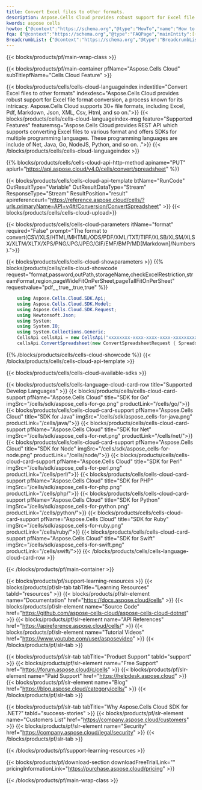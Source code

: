 ```yaml
---
title: Convert Excel files to other formats.
description: Aspose.Cells Cloud provides robust support for Excel file format conversion, a process known for its intricacy. Aspose.Cells Cloud supports 30+ file formats, including Excel, Pdf, Markdown, Json, XML, Csv, Html, and so on.
kwords: aspose cells
howto: {"@context":"https://schema.org","@type":"HowTo","name":"How to convert Excel files to other formats.","description":"Aspose.Cells Cloud provides robust support for Excel file format conversion, a process known for its intricacy. Aspose.Cells Cloud supports 30+ file formats, including Excel, Pdf, Markdown, Json, XML, Csv, Html, and so on.","image":{"@type":"ImageObject"},"url":"https://products.aspose.cloud/cells/net/conversion/","step":[{"@type":"HowToStep","name":"Install C# library","image":{"@type":"ImageObject"},"url":"https://products.aspose.cloud/cells/net/conversion/","text":"Install .NET SDK and add the reference (import the library) to your project."},{"@type":"HowToStep","name":"Read the input file using C#","image":{"@type":"ImageObject"},"url":"https://products.aspose.cloud/words/net/conversion/","text":"Open the source file in C# using REST API."},{"@type":"HowToStep","name":"Convert your file to target format","image":{"@type":"ImageObject"},"url":"https://products.aspose.cloud/cells/net/conversion/","text":"Call the PutConvertWorkbookRequest() method, passing an output filename with required extension."},{"@type":"HowToStep","name":"Get the result","image":{"@type":"ImageObject"},"url":"https://products.aspose.cloud/cells/net/conversion/","text":"Get the result of conversion as a separate file."}],"supply":{"@type":"HowToSupply","name":"document"},"tool":[{"@type":"HowToTool","name":"Visual Studio, Rider, Sublime"},{"@type":"HowToTool","name":"Aspose Cells"}],"totalTime":"PT6M"}
fqa: {"@context":"https://schema.org","@type":"FAQPage","mainEntity":[{"@type":"Question","name":"Why convert file formats in C# using REST API?","acceptedAnswer":{"@type":"Answer","text":"Documents are encoded in many ways, and some files may be incompatible with the software you use. To open and read such files, just convert them to appropriate file formats.<br/><ol><li>Install .NET SDK and add the reference (import the library) to your project.</li><li>Open the source file in C# using REST API.</li><li>Call the PutConvertWorkbookRequest() method, passing an output filename with required extension.</li><li>Get the result of conversion as a separate file.</li></ol>"}},{"@type":"Question","name":"What file formats can I convert with your C# library?","acceptedAnswer":{"@type":"Answer","text":"We support a variety of file formats for conversion using .NET library, including PDF, DOC, DOCX, ODT, RTF, HTML, Markdown, XML, PNG, JPG, TIFF, WPS, TXT and many more."}},{"@type":"Question","name":"What is the maximum allowed file size for conversion using this .NET library?","acceptedAnswer":{"@type":"Answer","text":"There are no file size limits for format conversions using .NET library."}}]}
BreadcrumbList: {"@context":"https://schema.org","@type":"BreadcrumbList","itemListElement":[{"@type":"ListItem","item":{"@type":"Thing","@id":"https://products.aspose.cloud","name":"Products"},"position":1},{"@type":"ListItem","item":{"@type":"Thing","@id":"https://products.aspose.cloud/cells/","name":"Aspose.Cells"},"position":2},{"@type":"ListItem","item":{"@type":"Thing","@id":"https://products.aspose.cloud/cells/net/","name":".NET"},"position":3}]}
---
```



{{< blocks/products/pf/main-wrap-class >}}
<!-- {{< blocks/products/cells/cells-cloud-ai-assistant >}} -->


{{< blocks/products/pf/main-container pfName="Aspose.Cells Cloud" subTitlepfName="Cells Cloud Feature" >}}

{{< blocks/products/cells/cells-cloud-languageindex indextitle="Convert Excel files to other formats" indexdesc="Aspose.Cells Cloud provides robust support for Excel file format conversion, a process known for its intricacy. Aspose.Cells Cloud supports 30+ file formats, including Excel, Pdf, Markdown, Json, XML, Csv, Html, and so on.">}}
    {{< blocks/products/cells/cells-cloud-languageindex-msg feature="Supported Features" featuremsg="Aspose.Cells Cloud provides REST API which supports converting Excel files to various format and offers SDKs for multiple programming languages. These programming languages are include of Net, Java, Go, NodeJS, Python, and so on. .">}}
{{< /blocks/products/cells/cells-cloud-languageindex >}}

{{% blocks/products/cells/cells-cloud-api-http-method apiname="PUT"  apiurl="https://api.aspose.cloud/v4.0/cells/convert/spreadsheet"  %}}

{{< blocks/products/cells/cells-cloud-api-template btName="RunCode" OutResultType="Variable" OutResultDataType="Stream" ResponseType="Stream" ResultPosition="result" apireferenceurl="https://reference.aspose.cloud/cells/?urls.primaryName=API+v4#/Conversion/ConvertSpreadsheet" >}}
{{< blocks/products/cells/cells-cloud-upload>}}

{{< blocks/products/cells/cells-cloud-parameters itName="format"  required="False" prompt="The format to convert(CSV/XLS/HTML/MHTML/ODS/PDF/XML/TXT/TIFF/XLSB/XLSM/XLSX/XLTM/XLTX/XPS/PNG/JPG/JPEG/GIF/EMF/BMP/MD[Markdown]/Numbers).">}}
<!-- {{< blocks/products/cells/cells-cloud-parameters itName="password"  required="False" prompt="The password needed to open an Excel file.">}}
{{< blocks/products/cells/cells-cloud-parameters itName="outPath"  required="False" prompt="Path to save the result. If it's a single file, the `outPath` should encompass both the filename and extension. In the case of multiple files, the `outPath` should only include the folder.">}}
{{< blocks/products/cells/cells-cloud-parameters itName="storageName"  required="False" prompt="The storage name where the file is situated.">}}
{{< blocks/products/cells/cells-cloud-parameters itName="checkExcelRestriction"  required="False" prompt="Whether check restriction of excel file when user modify cells related objects.">}}
{{< blocks/products/cells/cells-cloud-parameters itName="streamFormat"  required="False" prompt="The format of the input file stream. ">}}
{{< blocks/products/cells/cells-cloud-parameters itName="region"  required="False" prompt="The regional settings for workbook.">}}
{{< blocks/products/cells/cells-cloud-parameters itName="pageWideFitOnPerSheet"  required="False" prompt="The page wide fit on worksheet.">}}
{{< blocks/products/cells/cells-cloud-parameters itName="pageTallFitOnPerSheet"  required="False" prompt="The page tall fit on worksheet.">}} -->
{{< blocks/products/cells/cells-cloud-showparameters >}}
{{% blocks/products/cells/cells-cloud-showcode request="format,password,outPath,storageName,checkExcelRestriction,streamFormat,region,pageWideFitOnPerSheet,pageTallFitOnPerSheet" requestvalue="pdf,,,,true,,,true,true" %}}

```cs
	using Aspose.Cells.Cloud.SDK.Api;
	using Aspose.Cells.Cloud.SDK.Model;
	using Aspose.Cells.Cloud.SDK.Request;
	using Newtonsoft.Json;
	using System;
	using System.IO;
	using System.Collections.Generic;
	CellsApi cellsApi = new CellsApi("xxxxxxxx-xxxx-xxxx-xxxx-xxxxxxxxxxxx", "xxxxxxxxxxxxxxxxxxxxxxxxxxxxxxxx");
    cellsApi.ConvertSpreadsheet(new ConvertSpreadsheetRequest { Spreadsheet = "EmployeeSalesSummary.xlsx", format = "pdf" }, "result.pdf");
```
{{% /blocks/products/cells/cells-cloud-showcode %}}
{{< /blocks/products/cells/cells-cloud-api-template >}}

<!-- {{< blocks/products/pf/product-card-row title="Supported File Formats" >}}
<div class="diagram1 d2  d1-cloud">
<div class="d1-row">
<div class="d1-col d1-left"><header><i class="fa fa-mail-forward"> </i> Input Format</header><ul>
<li><b>Microsoft Excel:</b> Xls, Xlsx, Xlsb, Xlsm, Xlt, Xltx, Xltm</li>
<li><b>OpenOffice:</b> Ods, Fods, Ots</li>
<li><b>Xml:</b>SpreadsheetML, Xml</li>
<li><b>Text:</b> Csv, Tsv, Txt (TabDelimited)</li>
<li><b>Web:</b> Html, Mhtml</li>
<li><b>Images:</b> Png, Jpg, Gif, Emf</li>
<li><b>Other:</b> Pdf, Json, Markdown</li>
</ul></div>
<div class="d1-col d1-right"><header><i class="fa fa-mail-forward"> </i> Output Format</header><ul>
<li><b>Microsoft Excel:</b> Xls, Xlsx, Xlsb, Xlsm, Xlt, Xltx, Xltm</li>
<li><b>Microsoft Word/PowerPoint:</b> Docx, Pptx</li>
<li><b>OpenOffice:</b> Ods, Fods, Ots</li>
<li><b>Xml:</b>SpreadsheetML, Xml</li>
<li><b>Text:</b> Csv, Tsv, Txt (TabDelimited)</li>
<li><b>Web:</b> Html, Mhtml</li>
<li><b>Images:</b> Png, Jpg, Gif, Emf, Svg, Tiff</li>
<li><b>Other:</b> Pdf, Xps, Dif, Json, Markdown, Sql</li>
</ul></div>
</div>
<div class="d1-logo"><img src="/product-logos/aspose_cells-for-cloud.svg" alt="Conversion SDK"><header>Aspose.Cells</header><footer>Cloud SDK</footer></div>
</div>
{{< /blocks/products/pf/product-card-row >}} -->

{{< blocks/products/cells/cells-cloud-available-sdks >}}

{{< blocks/products/cells/cells-language-cloud-card-row title="Supported Develop Languages" >}}
{{< blocks/products/cells/cells-cloud-card-support pfName="Aspose.Cells Cloud" title="SDK for Go" imgSrc="/cells/sdk/aspose_cells-for-go.png" productLink="/cells/go/">}}
{{< blocks/products/cells/cells-cloud-card-support pfName="Aspose.Cells Cloud" title="SDK for Java" imgSrc="/cells/sdk/aspose_cells-for-java.png" productLink="/cells/java/">}}
{{< blocks/products/cells/cells-cloud-card-support pfName="Aspose.Cells Cloud" title="SDK for Net" imgSrc="/cells/sdk/aspose_cells-for-net.png" productLink="/cells/net/">}}
{{< blocks/products/cells/cells-cloud-card-support pfName="Aspose.Cells Cloud" title="SDK for Node" imgSrc="/cells/sdk/aspose_cells-for-node.png" productLink="/cells/node/">}}
{{< blocks/products/cells/cells-cloud-card-support pfName="Aspose.Cells Cloud" title="SDK for Perl" imgSrc="/cells/sdk/aspose_cells-for-perl.png" productLink="/cells/perl/">}}
{{< blocks/products/cells/cells-cloud-card-support pfName="Aspose.Cells Cloud" title="SDK for PHP" imgSrc="/cells/sdk/aspose_cells-for-php.png" productLink="/cells/php/">}}
{{< blocks/products/cells/cells-cloud-card-support pfName="Aspose.Cells Cloud" title="SDK for Python" imgSrc="/cells/sdk/aspose_cells-for-python.png" productLink="/cells/python/">}}
{{< blocks/products/cells/cells-cloud-card-support pfName="Aspose.Cells Cloud" title="SDK for Ruby" imgSrc="/cells/sdk/aspose_cells-for-ruby.png" productLink="/cells/ruby/">}}
{{< blocks/products/cells/cells-cloud-card-support pfName="Aspose.Cells Cloud" title="SDK for Swift" imgSrc="/cells/sdk/aspose_cells-for-swift.png" productLink="/cells/swift/">}}
{{< /blocks/products/cells/cells-language-cloud-card-row >}}


{{< /blocks/products/pf/main-container >}}

{{< blocks/products/pf/support-learning-resources >}}
{{< blocks/products/pf/slr-tab tabTitle="Learning Resources" tabId="resources" >}}
{{< blocks/products/pf/slr-element name="Documentation" href="https://docs.aspose.cloud/cells" >}}
{{< blocks/products/pf/slr-element name="Source Code" href="https://github.com/aspose-cells-cloud/aspose-cells-cloud-dotnet" >}}
{{< blocks/products/pf/slr-element name="API References" href="https://apireference.aspose.cloud/cells/" >}}
{{< blocks/products/pf/slr-element name="Tutorial Videos" href="https://www.youtube.com/user/asposevideo" >}}
{{< /blocks/products/pf/slr-tab >}}

{{< blocks/products/pf/slr-tab tabTitle="Product Support" tabId="support" >}}
{{< blocks/products/pf/slr-element name="Free Support" href="https://forum.aspose.cloud/c/cells" >}}
{{< blocks/products/pf/slr-element name="Paid Support" href="https://helpdesk.aspose.cloud" >}}
{{< blocks/products/pf/slr-element name="Blog" href="https://blog.aspose.cloud/category/cells/" >}}
{{< /blocks/products/pf/slr-tab >}}

{{< blocks/products/pf/slr-tab tabTitle="Why Aspose.Cells Cloud SDK for .NET?" tabId="success-stories" >}}
{{< blocks/products/pf/slr-element name="Customers List" href="https://company.aspose.cloud/customers" >}}
{{< blocks/products/pf/slr-element name="Security" href="https://company.aspose.cloud/legal/security" >}}
{{< /blocks/products/pf/slr-tab >}}

{{< /blocks/products/pf/support-learning-resources >}}

{{< blocks/products/pf/download-section downloadFreeTrialLink="" pricingInformationLink="https://purchase.aspose.cloud/pricing" >}}

{{< /blocks/products/pf/main-wrap-class >}}
